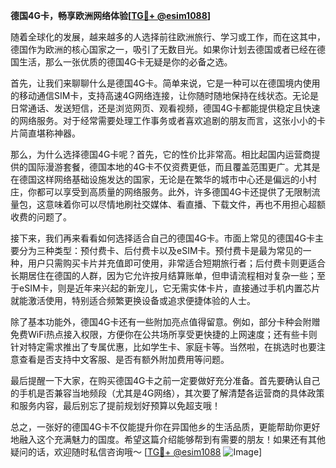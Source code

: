 **德国4G卡，畅享欧洲网络体验[[TG💪+ @esim1088](https://t.me/s/esim1088)]**

随着全球化的发展，越来越多的人选择前往欧洲旅行、学习或工作，而在这其中，德国作为欧洲的核心国家之一，吸引了无数目光。如果你计划去德国或者已经在德国生活，那么一张优质的德国4G卡无疑是你的必备之选。

首先，让我们来聊聊什么是德国4G卡。简单来说，它是一种可以在德国境内使用的移动通信SIM卡，支持高速4G网络连接，让你随时随地保持在线状态。无论是日常通话、发送短信，还是浏览网页、观看视频，德国4G卡都能提供稳定且快速的网络服务。对于经常需要处理工作事务或者喜欢追剧的朋友而言，这张小小的卡片简直堪称神器。

那么，为什么选择德国4G卡呢？首先，它的性价比非常高。相比起国内运营商提供的国际漫游套餐，德国本地的4G卡不仅资费更低，而且覆盖范围更广。尤其是在德国这样网络基础设施发达的国家，无论是在繁华的城市中心还是偏远的小村庄，你都可以享受到高质量的网络服务。此外，许多德国4G卡还提供了无限制流量包，这意味着你可以尽情地刷社交媒体、看直播、下载文件，再也不用担心超额收费的问题了。

接下来，我们再来看看如何选择适合自己的德国4G卡。市面上常见的德国4G卡主要分为三种类型：预付费卡、后付费卡以及eSIM卡。预付费卡是最为常见的一种，用户只需购买卡片并充值即可使用，非常适合短期旅行者；后付费卡则更适合长期居住在德国的人群，因为它允许按月结算账单，但申请流程相对复杂一些；至于eSIM卡，则是近年来兴起的新宠儿，它无需实体卡片，直接通过手机内置芯片就能激活使用，特别适合频繁更换设备或追求便捷体验的人士。

除了基本功能外，德国4G卡还有一些附加亮点值得留意。例如，部分卡种会附赠免费WiFi热点接入权限，方便你在公共场所享受更快捷的上网速度；还有些卡则针对特定需求推出了专属优惠，比如学生卡、家庭卡等。当然啦，在挑选时也要注意查看是否支持中文客服、是否有额外附加费用等问题。

最后提醒一下大家，在购买德国4G卡之前一定要做好充分准备。首先要确认自己的手机是否兼容当地频段（尤其是4G网络），其次要了解清楚各运营商的具体政策和服务内容，最后别忘了提前规划好预算以免超支哦！

总之，一张好的德国4G卡不仅能提升你在异国他乡的生活品质，更能帮助你更好地融入这个充满魅力的国度。希望这篇介绍能够帮到有需要的朋友！如果还有其他疑问的话，欢迎随时私信咨询哦～ [[TG💪+ @esim1088](https://t.me/s/esim1088) ![Image](https://i.postimg.cc/4NQfJmqS/Snipaste-2025-05-13-00-14-12.png)]